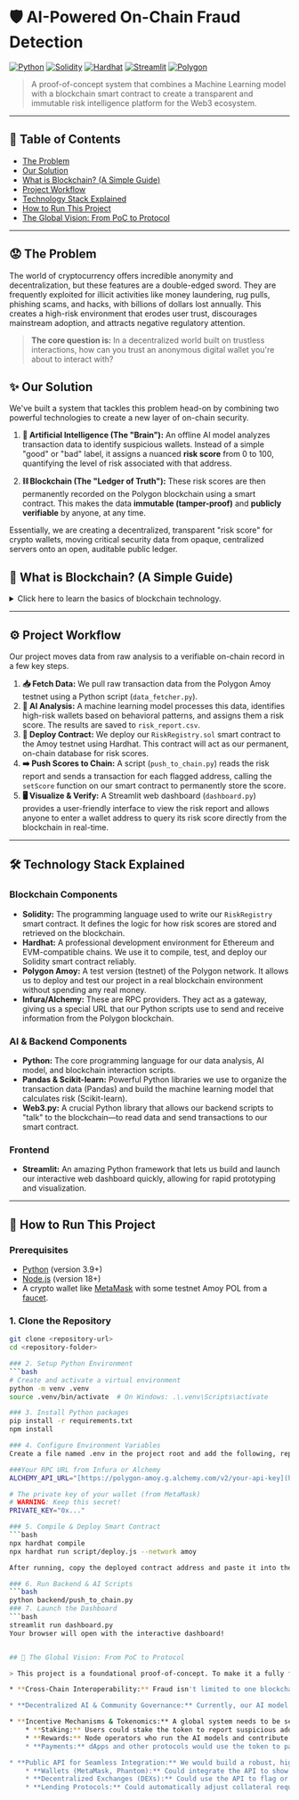 # 🛡️ AI-Powered On-Chain Fraud Detection

<!-- You can add a project banner/header image here -->
[![Python](https://img.shields.io/badge/Python-3.9%2B-blue?style=for-the-badge&logo=python)](https://www.python.org/)
[![Solidity](https://img.shields.io/badge/Solidity-0.8.24-lightgrey?style=for-the-badge&logo=solidity)](https://soliditylang.org/)
[![Hardhat](https://img.shields.io/badge/Hardhat-Framework-yellow?style=for-the-badge&logo=hardhat)](https://hardhat.org/)
[![Streamlit](https://img.shields.io/badge/Streamlit-Dashboard-red?style=for-the-badge&logo=streamlit)](https://streamlit.io/)
[![Polygon](https://img.shields.io/badge/Polygon-Amoy_Testnet-blueviolet?style=for-the-badge&logo=polygon)](https://polygon.technology/)

> A proof-of-concept system that combines a Machine Learning model with a blockchain smart contract to create a transparent and immutable risk intelligence platform for the Web3 ecosystem.

---

## 📖 Table of Contents
* [The Problem](#-the-problem)
* [Our Solution](#-our-solution)
* [What is Blockchain? (A Simple Guide)](#-what-is-blockchain-a-simple-guide)
* [Project Workflow](#-project-workflow)
* [Technology Stack Explained](#-technology-stack-explained)
* [How to Run This Project](#-how-to-run-this-project)
* [The Global Vision: From PoC to Protocol](#-the-global-vision-from-poc-to-protocol)

---

## 😟 The Problem

The world of cryptocurrency offers incredible anonymity and decentralization, but these features are a double-edged sword. They are frequently exploited for illicit activities like money laundering, rug pulls, phishing scams, and hacks, with billions of dollars lost annually. This creates a high-risk environment that erodes user trust, discourages mainstream adoption, and attracts negative regulatory attention.

> **The core question is:** In a decentralized world built on trustless interactions, how can you trust an anonymous digital wallet you're about to interact with?

## ✨ Our Solution

We've built a system that tackles this problem head-on by combining two powerful technologies to create a new layer of on-chain security.

1.  **🧠 Artificial Intelligence (The "Brain"):** An offline AI model analyzes transaction data to identify suspicious wallets. Instead of a simple "good" or "bad" label, it assigns a nuanced **risk score** from 0 to 100, quantifying the level of risk associated with that address.

2.  **⛓️ Blockchain (The "Ledger of Truth"):** These risk scores are then permanently recorded on the Polygon blockchain using a smart contract. This makes the data **immutable (tamper-proof)** and **publicly verifiable** by anyone, at any time.

Essentially, we are creating a decentralized, transparent "risk score" for crypto wallets, moving critical security data from opaque, centralized servers onto an open, auditable public ledger.

## 🔗 What is Blockchain? (A Simple Guide)

<details>
<summary>Click here to learn the basics of blockchain technology.</summary>

Imagine a shared digital notebook that everyone in a group can see.

* **Shared & Identical:** Every person has an identical copy of this notebook.
* **New Entries:** When someone wants to add a new entry (a "transaction"), they announce it to the group.
* **Group Verification:** The group members check to make sure the entry is valid according to a set of rules.
* **Linked Pages:** Once verified, the new entry is added to a new page (a "block"). This new page is then cryptographically linked to the previous page, creating a **chain of blocks**.
* **Permanent & Unchangeable:** Because all the pages are linked and everyone has a copy, it's virtually impossible for anyone to secretly go back and change an old entry without the entire group noticing and rejecting the change.

This shared, secure, and unchangeable notebook is a **blockchain**. It's a system for storing information that is incredibly difficult to cheat, making it a powerful tool for building trust in a decentralized environment.

</details>

---

## ⚙️ Project Workflow

Our project moves data from raw analysis to a verifiable on-chain record in a few key steps.



1.  **📥 Fetch Data:** We pull raw transaction data from the Polygon Amoy testnet using a Python script (`data_fetcher.py`).
2.  **🤖 AI Analysis:** A machine learning model processes this data, identifies high-risk wallets based on behavioral patterns, and assigns them a risk score. The results are saved to `risk_report.csv`.
3.  **📜 Deploy Contract:** We deploy our `RiskRegistry.sol` smart contract to the Amoy testnet using Hardhat. This contract will act as our permanent, on-chain database for risk scores.
4.  **➡️ Push Scores to Chain:** A script (`push_to_chain.py`) reads the risk report and sends a transaction for each flagged address, calling the `setScore` function on our smart contract to permanently store the score.
5.  **🖥️ Visualize & Verify:** A Streamlit web dashboard (`dashboard.py`) provides a user-friendly interface to view the risk report and allows anyone to enter a wallet address to query its risk score directly from the blockchain in real-time.

---

## 🛠️ Technology Stack Explained

### Blockchain Components
* **Solidity:** The programming language used to write our `RiskRegistry` smart contract. It defines the logic for how risk scores are stored and retrieved on the blockchain.
* **Hardhat:** A professional development environment for Ethereum and EVM-compatible chains. We use it to compile, test, and deploy our Solidity smart contract reliably.
* **Polygon Amoy:** A test version (testnet) of the Polygon network. It allows us to deploy and test our project in a real blockchain environment without spending any real money.
* **Infura/Alchemy:** These are RPC providers. They act as a gateway, giving us a special URL that our Python scripts use to send and receive information from the Polygon blockchain.

### AI & Backend Components
* **Python:** The core programming language for our data analysis, AI model, and blockchain interaction scripts.
* **Pandas & Scikit-learn:** Powerful Python libraries we use to organize the transaction data (Pandas) and build the machine learning model that calculates risk (Scikit-learn).
* **Web3.py:** A crucial Python library that allows our backend scripts to "talk" to the blockchain—to read data and send transactions to our smart contract.

### Frontend
* **Streamlit:** An amazing Python framework that lets us build and launch our interactive web dashboard quickly, allowing for rapid prototyping and visualization.

---

## 🚀 How to Run This Project

### Prerequisites
* [Python](https://www.python.org/downloads/) (version 3.9+)
* [Node.js](https://nodejs.org/en) (version 18+)
* A crypto wallet like [MetaMask](https://metamask.io/) with some testnet Amoy POL from a [faucet](https://faucet.polygon.technology/).

### 1. Clone the Repository
```bash
git clone <repository-url>
cd <repository-folder>

### 2. Setup Python Environment
```bash
# Create and activate a virtual environment
python -m venv .venv
source .venv/bin/activate  # On Windows: .\.venv\Scripts\activate

### 3. Install Python packages
pip install -r requirements.txt
npm install

### 4. Configure Environment Variables
Create a file named .env in the project root and add the following, replacing the placeholders with your actual credentials

###Your RPC URL from Infura or Alchemy
ALCHEMY_API_URL="[https://polygon-amoy.g.alchemy.com/v2/your-api-key](https://polygon-amoy.g.alchemy.com/v2/your-api-key)"

# The private key of your wallet (from MetaMask)
# WARNING: Keep this secret!
PRIVATE_KEY="0x..."

### 5. Compile & Deploy Smart Contract
```bash
npx hardhat compile
npx hardhat run script/deploy.js --network amoy

After running, copy the deployed contract address and paste it into the CONTRACT_ADDRESS variables in push_to_chain.py and dashboard.py.

### 6. Run Backend & AI Scripts
```bash
python backend/push_to_chain.py
### 7. Launch the Dashboard
```bash
streamlit run dashboard.py
Your browser will open with the interactive dashboard!


## 🔭 The Global Vision: From PoC to Protocol

> This project is a foundational proof-of-concept. To make it a fully functional, global protocol, we would expand it in the following ways:

* **Cross-Chain Interoperability:** Fraud isn't limited to one blockchain. The next step is to make this system work across multiple chains like Ethereum, Solana, and Avalanche. We could use a cross-chain messaging protocol like **Chainlink CCIP** to allow the `RiskRegistry` on Polygon to be queried from any other blockchain, creating a universal risk standard.

* **Decentralized AI & Community Governance:** Currently, our AI model is centralized. The ultimate goal is to move towards a **Decentralized AI (dAI)** model where multiple, independent node operators run the analysis. A **Decentralized Autonomous Organization (DAO)** would govern the model's parameters, preventing any single entity from controlling what is considered "risky" and ensuring the system remains neutral.

* **Incentive Mechanisms & Tokenomics:** A global system needs to be self-sustaining. We could introduce a native utility token to create a crypto-economic model:
    * **Staking:** Users could stake the token to report suspicious addresses, earning rewards if their reports are validated by the AI network.
    * **Rewards:** Node operators who run the AI models and contribute to the network's security would be rewarded with tokens.
    * **Payments:** dApps and other protocols would use the token to pay for API access to the risk data, creating a continuous demand that funds the ecosystem.

* **Public API for Seamless Integration:** We would build a robust, high-availability API. This would allow any developer to easily integrate our risk data into their applications:
    * **Wallets (MetaMask, Phantom):** Could integrate the API to show a warning *before* a user signs a transaction with a high-risk address. 
    * **Decentralized Exchanges (DEXs):** Could use the API to flag or block trades involving addresses with extremely high risk scores, protecting users from scams.
    * **Lending Protocols:** Could automatically adjust collateral requirements based on an address's on-chain risk score.

